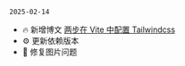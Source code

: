 `2025-02-14`

- 🔥 新增博文 [两步在 Vite 中配置 Tailwindcss](https://wordpress.biaov.cn/docs/35.html)
- ⚙️ 更新依赖版本
- 🐞 修复图片问题
